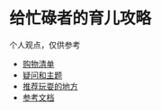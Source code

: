 # 给忙碌者的育儿攻略

个人观点，仅供参考

- [购物清单](./shopping)
- [疑问和主题](./topics)
- [推荐玩耍的地方](./places.md)
- [参考文档](./references.md)